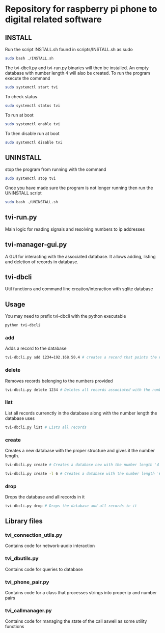 # Repository for raspberry pi phone to digital related software

## INSTALL
Run the script INSTALL.sh found in scripts/INSTALL.sh as sudo
```bash
sudo bash ./INSTALL.sh
```
The tvi-dbcli.py and tvi-run.py binaries will then be installed.
An empty database with number length 4 will also be created.
To run the program execute the command
```bash
sudo systemctl start tvi
```
To check status
```bash
sudo systemctl status tvi
```
To run at boot
```bash
sudo systemctl enable tvi
```
To then disable run at boot
```bash
sudo systemctl disable tvi
```
## UNINSTALL
stop the program from running with the command
```bash
sudo systemctl stop tvi
```
Once you have made sure the program is not longer running then run the UNINSTALL script
```bash
sudo bash ./UNINSTALL.sh
```

## tvi-run.py 
Main logic for reading signals and resolving numbers to ip addresses
## tvi-manager-gui.py
A GUI for interacting with the associated database. It allows adding, listing and deletion of records in database.  
## tvi-dbcli 
Util functions and command line creation/interaction with sqlite database  
## Usage
You may need to prefix tvi-dbcli with the python executable
```bash
python tvi-dbcli
```
### add
Adds a record to the database
```bash
tvi-dbcli.py add 1234=192.168.50.4 # creates a record that points the number '1234' to the ip address '192.168.50.4'
```
### delete
Removes records belonging to the numbers provided
```bash
tvi-dbcli.py delete 1234 # Deletes all records associated with the number '1234'
```
### list
List all records currenctly in the database along with the number length the database uses
```bash
tvi-dbcli.py list # Lists all records
```
### create
Creates a new database with the proper structure and gives it the number length.
```bash
tvi-dbcli.py create # Creates a database new with the number length '4'
```
```bash
tvi-dbcli.py create -l 6 # Creates a database with the number length '6'
```
### drop
Drops the database and all records in it
```bash
tvi-dbcli.py drop # Drops the database and all records in it
```
## Library files
### tvi_connection_utils.py
Contains code for network-audio interaction
### tvi_dbutils.py
Contains code for queries to database
### tvi_phone_pair.py
Contains code for a class that processes strings into proper ip and number pairs
### tvi_callmanager.py
Contains code for managing the state of the call aswell as some utility functions